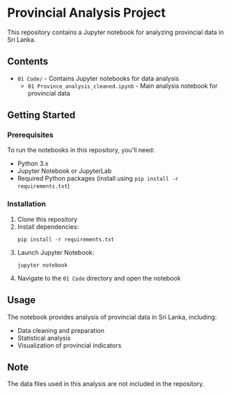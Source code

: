 # Provincial Analysis Project

This repository contains a Jupyter notebook for analyzing provincial data in Sri Lanka.

## Contents

- `01 Code/` - Contains Jupyter notebooks for data analysis
  - `01 Province_analysis_cleaned.ipynb` - Main analysis notebook for provincial data

## Getting Started

### Prerequisites

To run the notebooks in this repository, you'll need:
- Python 3.x
- Jupyter Notebook or JupyterLab
- Required Python packages (install using `pip install -r requirements.txt`)

### Installation

1. Clone this repository
2. Install dependencies:
   ```
   pip install -r requirements.txt
   ```
3. Launch Jupyter Notebook:
   ```
   jupyter notebook
   ```
4. Navigate to the `01 Code` directory and open the notebook

## Usage

The notebook provides analysis of provincial data in Sri Lanka, including:
- Data cleaning and preparation
- Statistical analysis
- Visualization of provincial indicators

## Note

The data files used in this analysis are not included in the repository. 